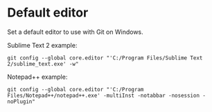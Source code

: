 # Default editor

Set a default editor to use with Git on Windows.

Sublime Text 2 example:

	git config --global core.editor "'C:/Program Files/Sublime Text 2/sublime_text.exe' -w"

Notepad++ example:

	git config --global core.editor "'C:/Program Files/Notepad++/notepad++.exe' -multiInst -notabbar -nosession -noPlugin"